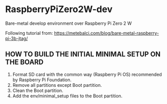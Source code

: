 # RaspberryPiZero2W-dev
Bare-metal develop environment over Raspberry Pi Zero 2 W


Following tutorial from: https://metebalci.com/blog/bare-metal-raspberry-pi-3b-jtag/

## HOW TO BUILD THE INITIAL MINIMAL SETUP ON THE BOARD

1. Format SD card with the common way (Raspberry Pi OS) recommended by Raspberry Pi Foundation.
2. Remove all partitions except Boot partition.
3. Clean the Boot partition.
4. Add the env/minimal_setup files to the Boot partition.

